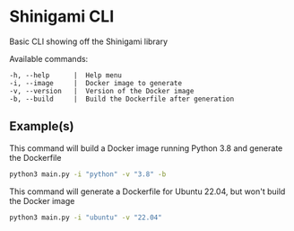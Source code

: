 # Shinigami CLI
Basic CLI showing off the Shinigami library

Available commands:
```
-h, --help      |  Help menu
-i, --image     |  Docker image to generate
-v, --version   |  Version of the Docker image
-b, --build     |  Build the Dockerfile after generation
```

## Example(s)

This command will build a Docker image running Python 3.8 and generate the Dockerfile
```bash
python3 main.py -i "python" -v "3.8" -b
```

This command will generate a Dockerfile for Ubuntu 22.04, but won't build the Docker image
```bash
python3 main.py -i "ubuntu" -v "22.04"
```
